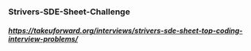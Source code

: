 ### Strivers-SDE-Sheet-Challenge
##### https://takeuforward.org/interviews/strivers-sde-sheet-top-coding-interview-problems/
